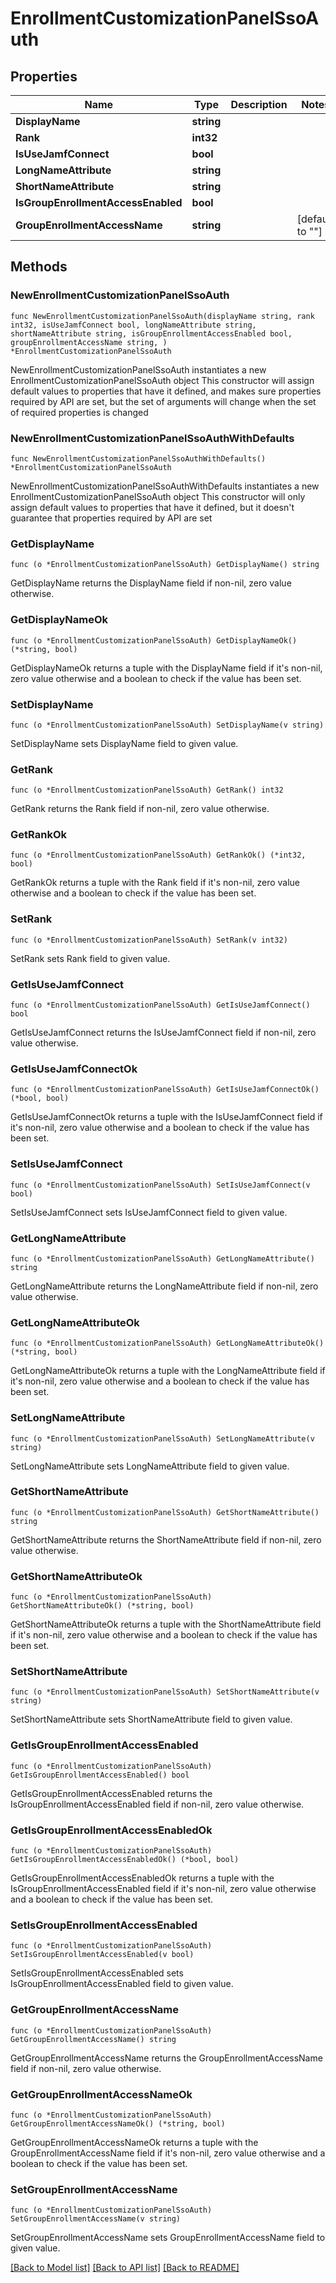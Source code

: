 # EnrollmentCustomizationPanelSsoAuth

## Properties

Name | Type | Description | Notes
------------ | ------------- | ------------- | -------------
**DisplayName** | **string** |  | 
**Rank** | **int32** |  | 
**IsUseJamfConnect** | **bool** |  | 
**LongNameAttribute** | **string** |  | 
**ShortNameAttribute** | **string** |  | 
**IsGroupEnrollmentAccessEnabled** | **bool** |  | 
**GroupEnrollmentAccessName** | **string** |  | [default to ""]

## Methods

### NewEnrollmentCustomizationPanelSsoAuth

`func NewEnrollmentCustomizationPanelSsoAuth(displayName string, rank int32, isUseJamfConnect bool, longNameAttribute string, shortNameAttribute string, isGroupEnrollmentAccessEnabled bool, groupEnrollmentAccessName string, ) *EnrollmentCustomizationPanelSsoAuth`

NewEnrollmentCustomizationPanelSsoAuth instantiates a new EnrollmentCustomizationPanelSsoAuth object
This constructor will assign default values to properties that have it defined,
and makes sure properties required by API are set, but the set of arguments
will change when the set of required properties is changed

### NewEnrollmentCustomizationPanelSsoAuthWithDefaults

`func NewEnrollmentCustomizationPanelSsoAuthWithDefaults() *EnrollmentCustomizationPanelSsoAuth`

NewEnrollmentCustomizationPanelSsoAuthWithDefaults instantiates a new EnrollmentCustomizationPanelSsoAuth object
This constructor will only assign default values to properties that have it defined,
but it doesn't guarantee that properties required by API are set

### GetDisplayName

`func (o *EnrollmentCustomizationPanelSsoAuth) GetDisplayName() string`

GetDisplayName returns the DisplayName field if non-nil, zero value otherwise.

### GetDisplayNameOk

`func (o *EnrollmentCustomizationPanelSsoAuth) GetDisplayNameOk() (*string, bool)`

GetDisplayNameOk returns a tuple with the DisplayName field if it's non-nil, zero value otherwise
and a boolean to check if the value has been set.

### SetDisplayName

`func (o *EnrollmentCustomizationPanelSsoAuth) SetDisplayName(v string)`

SetDisplayName sets DisplayName field to given value.


### GetRank

`func (o *EnrollmentCustomizationPanelSsoAuth) GetRank() int32`

GetRank returns the Rank field if non-nil, zero value otherwise.

### GetRankOk

`func (o *EnrollmentCustomizationPanelSsoAuth) GetRankOk() (*int32, bool)`

GetRankOk returns a tuple with the Rank field if it's non-nil, zero value otherwise
and a boolean to check if the value has been set.

### SetRank

`func (o *EnrollmentCustomizationPanelSsoAuth) SetRank(v int32)`

SetRank sets Rank field to given value.


### GetIsUseJamfConnect

`func (o *EnrollmentCustomizationPanelSsoAuth) GetIsUseJamfConnect() bool`

GetIsUseJamfConnect returns the IsUseJamfConnect field if non-nil, zero value otherwise.

### GetIsUseJamfConnectOk

`func (o *EnrollmentCustomizationPanelSsoAuth) GetIsUseJamfConnectOk() (*bool, bool)`

GetIsUseJamfConnectOk returns a tuple with the IsUseJamfConnect field if it's non-nil, zero value otherwise
and a boolean to check if the value has been set.

### SetIsUseJamfConnect

`func (o *EnrollmentCustomizationPanelSsoAuth) SetIsUseJamfConnect(v bool)`

SetIsUseJamfConnect sets IsUseJamfConnect field to given value.


### GetLongNameAttribute

`func (o *EnrollmentCustomizationPanelSsoAuth) GetLongNameAttribute() string`

GetLongNameAttribute returns the LongNameAttribute field if non-nil, zero value otherwise.

### GetLongNameAttributeOk

`func (o *EnrollmentCustomizationPanelSsoAuth) GetLongNameAttributeOk() (*string, bool)`

GetLongNameAttributeOk returns a tuple with the LongNameAttribute field if it's non-nil, zero value otherwise
and a boolean to check if the value has been set.

### SetLongNameAttribute

`func (o *EnrollmentCustomizationPanelSsoAuth) SetLongNameAttribute(v string)`

SetLongNameAttribute sets LongNameAttribute field to given value.


### GetShortNameAttribute

`func (o *EnrollmentCustomizationPanelSsoAuth) GetShortNameAttribute() string`

GetShortNameAttribute returns the ShortNameAttribute field if non-nil, zero value otherwise.

### GetShortNameAttributeOk

`func (o *EnrollmentCustomizationPanelSsoAuth) GetShortNameAttributeOk() (*string, bool)`

GetShortNameAttributeOk returns a tuple with the ShortNameAttribute field if it's non-nil, zero value otherwise
and a boolean to check if the value has been set.

### SetShortNameAttribute

`func (o *EnrollmentCustomizationPanelSsoAuth) SetShortNameAttribute(v string)`

SetShortNameAttribute sets ShortNameAttribute field to given value.


### GetIsGroupEnrollmentAccessEnabled

`func (o *EnrollmentCustomizationPanelSsoAuth) GetIsGroupEnrollmentAccessEnabled() bool`

GetIsGroupEnrollmentAccessEnabled returns the IsGroupEnrollmentAccessEnabled field if non-nil, zero value otherwise.

### GetIsGroupEnrollmentAccessEnabledOk

`func (o *EnrollmentCustomizationPanelSsoAuth) GetIsGroupEnrollmentAccessEnabledOk() (*bool, bool)`

GetIsGroupEnrollmentAccessEnabledOk returns a tuple with the IsGroupEnrollmentAccessEnabled field if it's non-nil, zero value otherwise
and a boolean to check if the value has been set.

### SetIsGroupEnrollmentAccessEnabled

`func (o *EnrollmentCustomizationPanelSsoAuth) SetIsGroupEnrollmentAccessEnabled(v bool)`

SetIsGroupEnrollmentAccessEnabled sets IsGroupEnrollmentAccessEnabled field to given value.


### GetGroupEnrollmentAccessName

`func (o *EnrollmentCustomizationPanelSsoAuth) GetGroupEnrollmentAccessName() string`

GetGroupEnrollmentAccessName returns the GroupEnrollmentAccessName field if non-nil, zero value otherwise.

### GetGroupEnrollmentAccessNameOk

`func (o *EnrollmentCustomizationPanelSsoAuth) GetGroupEnrollmentAccessNameOk() (*string, bool)`

GetGroupEnrollmentAccessNameOk returns a tuple with the GroupEnrollmentAccessName field if it's non-nil, zero value otherwise
and a boolean to check if the value has been set.

### SetGroupEnrollmentAccessName

`func (o *EnrollmentCustomizationPanelSsoAuth) SetGroupEnrollmentAccessName(v string)`

SetGroupEnrollmentAccessName sets GroupEnrollmentAccessName field to given value.



[[Back to Model list]](../README.md#documentation-for-models) [[Back to API list]](../README.md#documentation-for-api-endpoints) [[Back to README]](../README.md)


